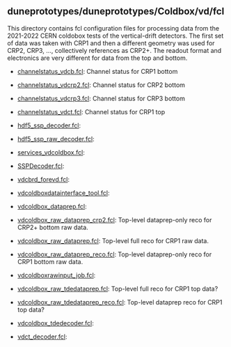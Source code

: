 ## duneprototypes/duneprototypes/Coldbox/vd/fcl

This directory contains fcl configuration files for processing data from the
2021-2022 CERN coldobox tests of the vertical-drift detectors.
The first set of data was taken with CRP1 and then a different geometry was
used for CRP2, CRP3, ..., collectively references as CRP2+.
The readout format and electronics are very different for data from the top and bottom.

* [channelstatus_vdcb.fcl](channelstatus_vdcb.fcl): Channel status for CRP1 bottom 
* [channelstatus_vdcrp2.fcl](channelstatus_vdcrp2.fcl): Channel status for CRP2 bottom 
* [channelstatus_vdcrp3.fcl](channelstatus_vdcrp3.fcl): Channel status for CRP3 bottom 
* [channelstatus_vdct.fcl](channelstatus_vdct.fcl): Channel status for CRP1 top

* [hdf5_ssp_decoder.fcl](hdf5_ssp_decoder.fcl): 
* [hdf5_ssp_raw_decoder.fcl](hdf5_ssp_raw_decoder.fcl): 
* [services_vdcoldbox.fcl](services_vdcoldbox.fcl): 
* [SSPDecoder.fcl](SSPDecoder.fcl): 
* [vdcbrd_forevd.fcl](vdcbrd_forevd.fcl): 
* [vdcoldboxdatainterface_tool.fcl](vdcoldboxdatainterface_tool.fcl): 
* [vdcoldbox_dataprep.fcl](vdcoldbox_dataprep.fcl):
* [vdcoldbox_raw_dataprep_crp2.fcl](vdcoldbox_raw_dataprep_crp2.fcl):  Top-level dataprep-only reco for CRP2+ bottom raw data.
* [vdcoldbox_raw_dataprep.fcl](vdcoldbox_raw_dataprep.fcl): Top-level full reco for CRP1 raw data.
* [vdcoldbox_raw_dataprep_reco.fcl](vdcoldbox_raw_dataprep_reco.fcl):  Top-level dataprep-only reco for CRP1 bottom raw data.
* [vdcoldboxrawinput_job.fcl](vdcoldboxrawinput_job.fcl): 
* [vdcoldbox_raw_tdedataprep.fcl](vdcoldbox_raw_tdedataprep.fcl): Top-level full reco for CRP1 top data? 
* [vdcoldbox_raw_tdedataprep_reco.fcl](vdcoldbox_raw_tdedataprep_reco.fcl): Top-level dataprep reco for CRP1 top data?
* [vdcoldbox_tdedecoder.fcl](vdcoldbox_tdedecoder.fcl): 
* [vdct_decoder.fcl](vdct_decoder.fcl): 
